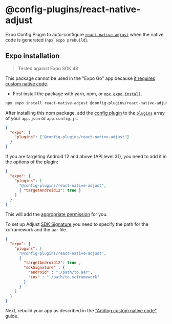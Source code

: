# @config-plugins/react-native-adjust

Expo Config Plugin to auto-configure [`react-native-adjust`](https://www.npmjs.com/package/react-native-adjust) when the native code is generated (`npx expo prebuild`).

## Expo installation

> Tested against Expo SDK 48

This package cannot be used in the "Expo Go" app because [it requires custom native code](https://docs.expo.io/workflow/customizing/).

- First install the package with yarn, npm, or [`npx expo install`](https://docs.expo.io/workflow/expo-cli/#expo-install).

```sh
npx expo install react-native-adjust @config-plugins/react-native-adjust
```

After installing this npm package, add the [config plugin](https://docs.expo.io/guides/config-plugins/) to the [`plugins`](https://docs.expo.io/versions/latest/config/app/#plugins) array of your `app.json` or `app.config.js`:

```json
{
  "expo": {
    "plugins": ["@config-plugins/react-native-adjust"]
  }
}
```

If you are targeting Android 12 and above (API level 31), you need to add it in the options of the plugin:

```json
{
  "expo": {
    "plugins": [
      "@config-plugins/react-native-adjust",
      { "targetAndroid12": true }
    ]
  }
}
```

This will add the [appropriate permission](https://github.com/adjust/react_native_sdk#add-permission-to-gather-google-advertising-id) for you.

To set up Adjust [SDK Signature](https://github.com/adjust/react_native_sdk/blob/master/README.md#sdk-signature) you need to specify the path for the xcframework and the aar file.
```json
{
  "expo": {
    "plugins": [
      "@config-plugins/react-native-adjust",
      {
        "targetAndroid12": true ,
        "sdkSignature" : {
          "android" : "./path/to.aar",
          "ios" : "./path/to.xcframework"
        }
      }
    ]
  }
}
```

Next, rebuild your app as described in the ["Adding custom native code"](https://docs.expo.io/workflow/customizing/) guide.
